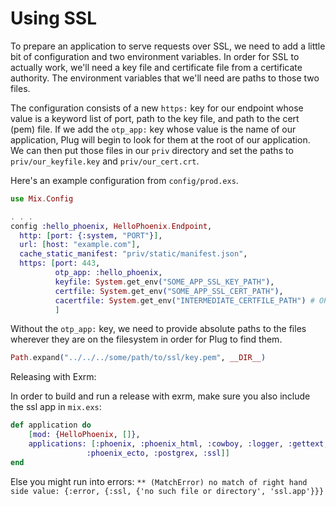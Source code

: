 # Using SSL

To prepare an application to serve requests over SSL, we need to add a little bit of configuration and two environment variables. In order for SSL to actually work, we'll need a key file and certificate file from a certificate authority. The environment variables that we'll need are paths to those two files.

The configuration consists of a new `https:` key for our endpoint whose value is a keyword list of port, path to the key file, and path to the cert (pem) file. If we add the `otp_app:` key whose value is the name of our application, Plug will begin to look for them at the root of our application. We can then put those files in our `priv` directory and set the paths to `priv/our_keyfile.key` and `priv/our_cert.crt`.

Here's an example configuration from `config/prod.exs`.

```elixir
use Mix.Config

. . .
config :hello_phoenix, HelloPhoenix.Endpoint,
  http: [port: {:system, "PORT"}],
  url: [host: "example.com"],
  cache_static_manifest: "priv/static/manifest.json",
  https: [port: 443,
          otp_app: :hello_phoenix,
          keyfile: System.get_env("SOME_APP_SSL_KEY_PATH"),
          certfile: System.get_env("SOME_APP_SSL_CERT_PATH"),
          cacertfile: System.get_env("INTERMEDIATE_CERTFILE_PATH") # OPTIONAL Key for intermediate certificates
          ]

```

Without the `otp_app:` key, we need to provide absolute paths to the files wherever they are on the filesystem in order for Plug to find them.

```elixir
Path.expand("../../../some/path/to/ssl/key.pem", __DIR__)
```

Releasing with Exrm:

In order to build and run a release with exrm, make sure you also include the ssl app in `mix.exs`:

```elixir
def application do
	[mod: {HelloPhoenix, []},
	applications: [:phoenix, :phoenix_html, :cowboy, :logger, :gettext,
                 :phoenix_ecto, :postgrex, :ssl]]
end
```

Else you might run into errors: `** (MatchError) no match of right hand side value: {:error, {:ssl, {'no such file or directory', 'ssl.app'}}}`

